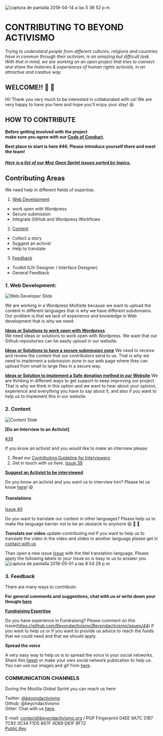 ![captura de pantalla 2018-04-14 a las 5 36 52 p m](https://user-images.githubusercontent.com/32823481/38769888-7f244cea-400a-11e8-80a7-293dc415c086.png)  

# CONTRIBUTING TO BEYOND ACTIVISMO

_Trying to understand people from different cultures, religions and countries have in common through their activism, is an amazing but difficult task. With that in mind, we are working on an open project that tries to connect and share the histories & experiences of human rights activists, in an attractive and creative way._



## **WELCOME!!** 🎉 🎉

Hi! Thank you very much to be interested in collaborated with us!  We are very happy to have you here and hope you'll  enjoy your stay! 😃

## HOW TO CONTRIBUTE

**Before getting involved with the project  
make sure you agree with our [Code of Conduct](Beyondactivismo/CONTRIBUTING.md ).**


**Best place to start is here #46. Please introduce yourself there and meet the team!**


 ##### [Here is a list of our Moz Open Sprint issues sorted by topics.](https://github.com/Beyondactivismo/Beyondactivismo/projects/7) #####


## Contributing Areas

We need help in different fields of expertise.  
1. [Web Development](#1-web-development)  
  + work open with Wordpress
  + Secure submission
  + Integrate GitHub and Wordpress Workflows

2. [Content](#2-content)  
  + Collect a story
  + Suggest an activist
  + Help to translate

3. [Feedback]()
  + Toolkit (UX-Designer / Interface Designer)
  + General Feedback


### 1. Web Development:
![Web Developer Slide](https://github.com/Beyondactivismo/Beyondactivismo/blob/master/fotos/contribue-webdevelopers-small.jpg)

We are working in a Wordpress Multisite because we want to upload the content in different languages that is why we have different subdomains. Our problem is that we lack of experience and knowledge in Web development that is why we need:

 **[Ideas or Solutions to work open with Wordpress](https://github.com/Beyondactivismo/Beyondactivismo/issues/34)**   
We need ideas or solutions to work open with Wordpress. We want that our Github repositories can be easily upload in our website.  


**[Ideas or Solutions to have a secure submission zone](https://github.com/Beyondactivismo/Beyondactivismo/issues/36)**
We need to receive and review the content that our contributors send to us. That is why we need to implement a submission zone in our web page where they can upload from small to large files in a secure way.


**[Ideas or Solution to implement a Safe donation method in our Website](https://github.com/Beyondactivismo/Beyondactivismo/issues/35)**
We are thinking in different ways to get support to keep improving our project. That is why we think in this option and we want to hear about your opinion, experience and everything you have to say about it, and also if you want to help us to implement this in our website.



### 2. Content


![Content Slide](https://github.com/Beyondactivismo/Beyondactivismo/blob/master/fotos/Contribute_Content-small.jpg)

**[Do an Interview to an Activist]**

[#39](https://github.com/Beyondactivismo/Beyondactivismo/issues/39)

If you know an activist and you would like to make an interview please:
1) Read our [Contributing Guideline for Interviewers](https://github.com/Beyondactivismo/Beyondactivismo/blob/master/GUIDELINES/INTERVIEWCONTRIBUTING.md)
2) Get in touch with us here. [Issue 39](https://github.com/Beyondactivismo/Beyondactivismo/issues/39)

**[Suggest an Activist to be interviewed](https://github.com/Beyondactivismo/Beyondactivismo/issues/38)**

Do you know an activist and you want us to interview him? Please let us know [here](https://github.com/Beyondactivismo/Beyondactivismo/issues/38)! 😃
#### Translations            
[Issue 40](https://github.com/Beyondactivismo/Beyondactivismo/issues/40)

Do you want to translate our content in other languages? Please help us to make the language barrier not to be an obstacle to anymore 😃 💪 💪  

**Translate our video**
update-contributing.md
If you want to help us to translate the video in the video and slides to another language please get in [contact with us](https://github.com/Beyondactivismo/Beyondactivismo/issues/40)


Than open a new issue  [Issue](https://github.com/Beyondactivismo/Beyondactivismo/issues/new) with the titel translation-language. Please apply the following labels to your Issue so is easy to us to answer you  ![captura de pantalla 2018-05-01 a las 8 54 28 p m](https://user-images.githubusercontent.com/32823481/39488249-ebba9470-4d81-11e8-8ee6-f6bf3193a00e.png)


### 3. Feedback
There are many ways to contribute:

**For general comments and suggestions, chat with us or write down your thougts   [here](https://github.com/Beyondactivismo/Beyondactivismo/issues/43)**

**[Fundraising Expertise](https://github.com/Beyondactivismo/Beyondactivismo/issues/44)**

Do you have experience in Fundraising? Please comment on this Issue(https://github.com/Beyondactivismo/Beyondactivismo/issues/44) if you want to help us or if you want to provide us advice to reach the funds that we could need and that we should apply.

**Spread the voice**

A very easy way to help us is to spread the voice in your social networks.
Share this [tweet](https://twitter.com/home?status=Hi!%20I%20am%20contributing%20with%20%40beyondactivismo!%20Join%20us%20in%20this%20%23Mozsprint2018%20and%20see%20how%20to%20contribute%20with%20this%20project!%20https%3A//github.com/Beyondactivismo/Beyondactivismo/blob/master/CONTRIBUTING.md) or make your own social network publication to help us.
You can use our images and gif from [here](https://github.com/Beyondactivismo/Beyondactivismo/tree/master/Logo).






### COMMUNICATION CHANNELS

During the Mozilla Global Sprint you can reach us here:

Twitter: [@beyondactivismo](https://twitter.com/beyondactivismo)   
Github:  @beyondactivismo  
Gitter:  Chat with us [here](https://gitter.im/Beyond-Activismo/BA-Mozsprint2018?utm_source=share-link&utm_medium=link&utm_campaign=share-link).  

E-mail: contact@beyondactivismo.org / PGP Fingerprint 04EE 9A7C 31B7 7C92 3C34 F1D5 867F 4D89 D61F 8F72     
[Public Key](https://pgp.mit.edu/pks/lookup?op=get&search=0x867F4D89D61F8F72)
